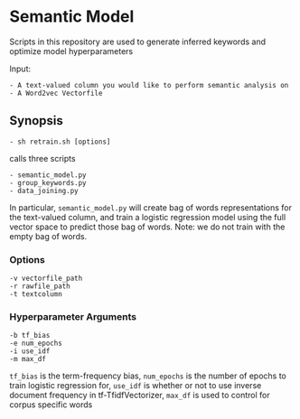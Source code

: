 # Semantic Model

Scripts in this repository are used to generate inferred keywords and optimize model hyperparameters 

Input: 

    - A text-valued column you would like to perform semantic analysis on
    - A Word2vec Vectorfile

## Synopsis

    - sh retrain.sh [options]

calls three scripts

	- semantic_model.py
	- group_keywords.py
	- data_joining.py

In particular, `semantic_model.py` will create bag of words representations for the text-valued column, and train a logistic regression model using the full vector space to predict those bag of words.  Note: we do not train with the empty bag of words.

### Options

    -v vectorfile_path
    -r rawfile_path
    -t textcolumn

### Hyperparameter Arguments
    -b tf_bias
    -e num_epochs
    -i use_idf
    -m max_df

`tf_bias` is the term-frequency bias, `num_epochs` is the number of epochs to train logistic regression for, `use_idf` is whether or not to use inverse document frequency in tf-TfidfVectorizer, `max_df` is used to control for corpus specific words
